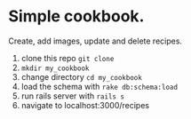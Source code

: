 
# Simple cookbook. 
Create, add images, update and delete recipes.

1. clone this repo `git clone`
2. `mkdir my_cookbook`
3.  change directory `cd my_cookbook`
4. load the schema with `rake db:schema:load`
5. run rails server with `rails s`
6. navigate to localhost:3000/recipes
